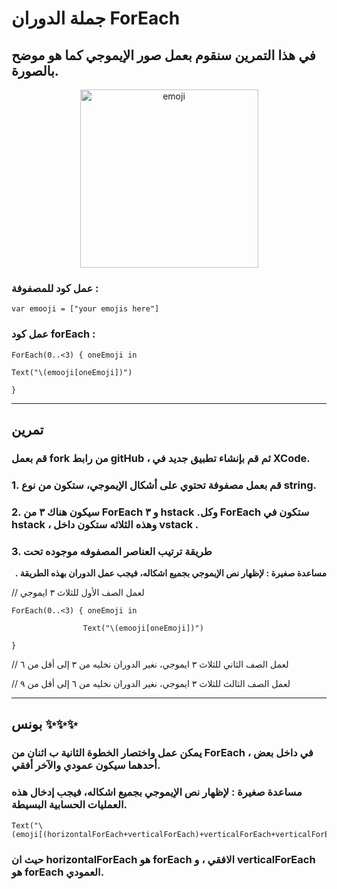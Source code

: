 

# جملة الدوران ForEach

  

## في هذا التمرين سنقوم بعمل صور الإيموجي كما هو موضح بالصورة.

<p align="center">
<img width="285" alt="emoji" src="https://user-images.githubusercontent.com/60436597/155885124-1c3c03d9-eded-42fc-9270-f9d02e1d60c4.png">
</p>


### عمل كود للمصفوفة :

```
var emooji = ["your emojis here"] 
```
<p dir="rtl">

### عمل كود forEach :
</p>

```
ForEach(0..<3) { oneEmoji in

Text("\(emooji[oneEmoji])")

}
```

---


## تمرين



### قم بعمل fork من رابط gitHub ، ثم قم بإنشاء تطبيق جديد في XCode.
### 1. قم بعمل مصفوفة تحتوي على أشكال الإيموجي، ستكون من نوع string.


### 2. سيكون هناك ٣ من ForEach و ٣ hstack .وكل ForEach ستكون في hstack ، وهذه الثلاثه ستكون داخل vstack .


### 3. طريقة ترتيب العناصر المصفوفه موجوده تحت 
<p dir="rtl">
<strong>مساعدة صغيرة :  لإظهار نص الإيموجي بجميع اشكاله، فيجب عمل الدوران بهذه الطريقة .</strong></p>


// لعمل الصف الأول للثلاث ٣ ايموجي
```
ForEach(0..<3) { oneEmoji in

                Text("\(emooji[oneEmoji])")

}
```

// لعمل الصف الثاني للثلاث ٣ ايموجي، نغير الدوران نخليه من ٣ إلى أقل من ٦

// لعمل الصف الثالث للثلاث ٣ ايموجي، نغير الدوران نخليه من ٦ إلى أقل من ٩


---



## بونس ✨✨✨



### يمكن عمل واختصار الخطوة الثانية ب اثنان من ForEach في داخل بعض ، أحدهما سيكون عمودي والآخر أفقي.



### مساعدة صغيرة : لإظهار نص الإيموجي بجميع اشكاله، فيجب إدخال هذه العمليات الحسابية البسيطة.

```
Text("\(emoji[(horizontalForEach+verticalForEach)+verticalForEach+verticalForEach])")
```

### حيث ان horizontalForEach هو forEach الافقي ، و verticalForEach هو forEach العمودي.
